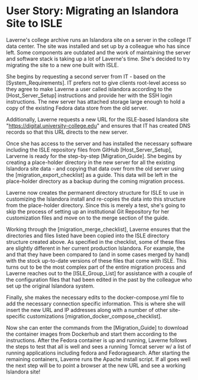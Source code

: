 # User Story: Migrating an Islandora Site to ISLE

Laverne's college archive runs an Islandora site on a server in the college IT data center. The site was installed and set up by a colleague who has since left. Some components are outdated and the work of maintaining the server and software stack is taking up a lot of Laverne's time. She's decided to try migrating the site to a new one built with ISLE.

She begins by requesting a second server from IT - based on the [System_Requirements]. IT prefers not to give clients root-level access so they agree to make Laverne a user called islandora according to the [Host_Server_Setup] instructions and provide her with the SSH login instructions. The new server has attached storage large enough to hold a copy of the existing Fedora data store from the old server.

Additionally, Laverne requests a new URL for the ISLE-based Islandora site "https://digital.university-college.edu" and ensures that IT has created DNS records so that this URL directs to the new server.

Once she has access to the server and has installed the necessary software including the ISLE repository files from GitHub [Host_Server_Setup], Larverne is ready for the step-by-step [Migration_Guide]. She begins by creating a place-holder directory in the new server for all the existing Islandora site data - and copying that data over from the old server using the [migration_export_checklist] as a guide. This data will be left in the place-holder directory as a backup during the coming migration process.

Laverne now creates the permanent directory structure for ISLE to use in customizing the Islandora install and re-copies the data into this structure from the place-holder directory. Since this is merely a test, she's going to skip the process of setting up an institutional Git Repository for her customization files and move on to the merge section of the guide.

Working through the [migration_merge_checklist], Laverne ensures that the directories and files listed have been copied into the ISLE directory structure created above. As specified in the checklist, some of these files are slightly different in her current production Islandora. For example, the  and that they have been compared to (and in some cases merged by hand) with the stock up-to-date versions of these files that come with ISLE. This turns out to be the most complex part of the entire migration process and Laverne reaches out to the [ISLE_Group_List] for assistance with a couple of the configuration files that had been edited in the past by the colleague who set up the original Islandora system.

Finally, she makes the necessary edits to the docker-compose.yml file to add the necessary connection specific information. This is where she will insert the new URL and IP addresses along with a number of other site-specific customizations [migration_docker_compose_checklist].

Now she can enter the commands from the [Migration_Guide] to download the container images from Dockerhub and start them according to the instructions. After the Fedora container is up and running, Laverne follows the steps to test that all is well and sees a running Tomcat server w/ a list of running applications including fedora and Fedoragsearch. After starting the remaining containers, Laverne runs the Apache install script. If all goes well the next step will be to point a browser at the new URL and see a working Islandora site!
